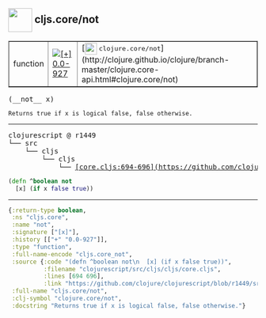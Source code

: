 ## <img width="48px" valign="middle" src="http://i.imgur.com/Hi20huC.png"> cljs.core/not

 <table border="1">
<tr>
<td>function</td>
<td><a href="https://github.com/cljsinfo/api-refs/tree/0.0-927"><img valign="middle" alt="[+] 0.0-927" src="https://img.shields.io/badge/+-0.0--927-lightgrey.svg"></a> </td>
<td>
[<img height="24px" valign="middle" src="http://i.imgur.com/1GjPKvB.png"> <samp>clojure.core/not</samp>](http://clojure.github.io/clojure/branch-master/clojure.core-api.html#clojure.core/not)
</td>
</tr>
</table>

 <samp>
(__not__ x)<br>
</samp>

```
Returns true if x is logical false, false otherwise.
```

---

 <pre>
clojurescript @ r1449
└── src
    └── cljs
        └── cljs
            └── <ins>[core.cljs:694-696](https://github.com/clojure/clojurescript/blob/r1449/src/cljs/cljs/core.cljs#L694-L696)</ins>
</pre>

```clj
(defn ^boolean not
  [x] (if x false true))
```


---

```clj
{:return-type boolean,
 :ns "cljs.core",
 :name "not",
 :signature ["[x]"],
 :history [["+" "0.0-927"]],
 :type "function",
 :full-name-encode "cljs.core_not",
 :source {:code "(defn ^boolean not\n  [x] (if x false true))",
          :filename "clojurescript/src/cljs/cljs/core.cljs",
          :lines [694 696],
          :link "https://github.com/clojure/clojurescript/blob/r1449/src/cljs/cljs/core.cljs#L694-L696"},
 :full-name "cljs.core/not",
 :clj-symbol "clojure.core/not",
 :docstring "Returns true if x is logical false, false otherwise."}

```

